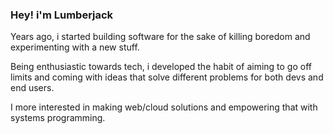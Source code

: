 ### Hey! i'm Lumberjack 

Years ago, i started building software for the sake of killing boredom and experimenting with a new stuff.

Being enthusiastic towards tech, i developed the habit of aiming to go off limits and coming with ideas that solve different problems for both devs and end users. 

I more interested in making web/cloud solutions and empowering that with systems programming.
